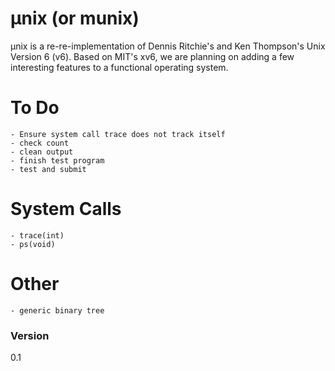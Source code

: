 # μnix (or munix)


μnix is a re-re-implementation of Dennis Ritchie's and Ken Thompson's Unix
Version 6 (v6). Based on MIT's xv6, we are planning on adding a few interesting features to a functional operating system.


# To Do
	- Ensure system call trace does not track itself
	- check count
	- clean output
	- finish test program
	- test and submit

# System Calls
	- trace(int)
	- ps(void)

# Other
	- generic binary tree

### Version
0.1